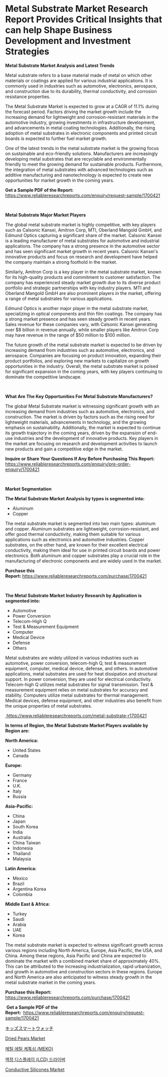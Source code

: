 <p><h1>Metal Substrate Market Research Report Provides Critical Insights that can help Shape Business Development and Investment Strategies</h1></p><p><strong>Metal Substrate Market Analysis and Latest Trends</strong></p>
<p><p>Metal substrate refers to a base material made of metal on which other materials or coatings are applied for various industrial applications. It is commonly used in industries such as automotive, electronics, aerospace, and construction due to its durability, thermal conductivity, and corrosion resistance properties.</p><p>The Metal Substrate Market is expected to grow at a CAGR of 11.1% during the forecast period. Factors driving the market growth include the increasing demand for lightweight and corrosion-resistant materials in the automotive industry, growing investments in infrastructure development, and advancements in metal coating technologies. Additionally, the rising adoption of metal substrates in electronic components and printed circuit boards is expected to further fuel market growth.</p><p>One of the latest trends in the metal substrate market is the growing focus on sustainable and eco-friendly solutions. Manufacturers are increasingly developing metal substrates that are recyclable and environmentally friendly to meet the growing demand for sustainable products. Furthermore, the integration of metal substrates with advanced technologies such as additive manufacturing and nanotechnology is expected to create new opportunities for market growth in the coming years.</p></p>
<p><strong>Get a Sample PDF of the Report:&nbsp;</strong> <a href="https://www.reliableresearchreports.com/enquiry/request-sample/1700421">https://www.reliableresearchreports.com/enquiry/request-sample/1700421</a></p>
<p>&nbsp;</p>
<p><strong>Metal Substrate Major Market Players</strong></p>
<p><p>The global metal substrate market is highly competitive, with key players such as Calsonic Kansei, Amitron Corp, MTI, Oberland Mangold GmbH, and Edmund Optics capturing a significant share of the market. Calsonic Kansei is a leading manufacturer of metal substrates for automotive and industrial applications. The company has a strong presence in the automotive sector and has seen significant market growth in recent years. Calsonic Kansei's innovative products and focus on research and development have helped the company maintain a strong foothold in the market.</p><p>Similarly, Amitron Corp is a key player in the metal substrate market, known for its high-quality products and commitment to customer satisfaction. The company has experienced steady market growth due to its diverse product portfolio and strategic partnerships with key industry players. MTI and Oberland Mangold GmbH are also prominent players in the market, offering a range of metal substrates for various applications.</p><p>Edmund Optics is another major player in the metal substrate market, specializing in optical components and thin film coatings. The company has a strong market presence and has seen steady growth in recent years. Sales revenue for these companies vary, with Calsonic Kansei generating over $8 billion in revenue annually, while smaller players like Amitron Corp may have revenue in the range of $50 million to $100 million.</p><p>The future growth of the metal substrate market is expected to be driven by increasing demand from industries such as automotive, electronics, and aerospace. Companies are focusing on product innovation, expanding their product portfolios, and exploring new markets to capitalize on growth opportunities in the industry. Overall, the metal substrate market is poised for significant expansion in the coming years, with key players continuing to dominate the competitive landscape.</p></p>
<p>&nbsp;</p>
<p><strong>What Are The Key Opportunities For Metal Substrate Manufacturers?</strong></p>
<p><p>The global Metal Substrate market is witnessing significant growth with an increasing demand from industries such as automotive, electronics, and construction. The market is driven by factors such as the rising need for lightweight materials, advancements in technology, and the growing emphasis on sustainability. Additionally, the market is expected to continue its growth trajectory in the coming years, driven by the expansion of end-use industries and the development of innovative products. Key players in the market are focusing on research and development activities to launch new products and gain a competitive edge in the market.</p></p>
<p><strong>Inquire or Share Your Questions If Any Before Purchasing This Report:</strong> <a href="https://www.reliableresearchreports.com/enquiry/pre-order-enquiry/1700421">https://www.reliableresearchreports.com/enquiry/pre-order-enquiry/1700421</a></p>
<p>&nbsp;</p>
<p><strong>Market Segmentation</strong></p>
<p><strong>The Metal Substrate Market Analysis by types is segmented into:</strong></p>
<p><ul><li>Aluminum</li><li>Copper</li></ul></p>
<p><p>The metal substrate market is segmented into two main types: aluminum and copper. Aluminum substrates are lightweight, corrosion-resistant, and offer good thermal conductivity, making them suitable for various applications such as electronics and automotive industries. Copper substrates, on the other hand, are known for their excellent electrical conductivity, making them ideal for use in printed circuit boards and power electronics. Both aluminum and copper substrates play a crucial role in the manufacturing of electronic components and are widely used in the market.</p></p>
<p><strong>Purchase this Report:&nbsp;</strong><a href="https://www.reliableresearchreports.com/purchase/1700421">https://www.reliableresearchreports.com/purchase/1700421</a></p>
<p>&nbsp;</p>
<p><strong>The Metal Substrate Market Industry Research by Application is segmented into:</strong></p>
<p><ul><li>Automotive</li><li>Power Conversion</li><li>Telecom-High Q</li><li>Test & Measurement Equipment</li><li>Computer</li><li>Medical Device</li><li>Defense</li><li>Others</li></ul></p>
<p><p>Metal substrates are widely utilized in various industries such as automotive, power conversion, telecom-high Q, test & measurement equipment, computer, medical device, defense, and others. In automotive applications, metal substrates are used for heat dissipation and structural support. In power conversion, they are used for electrical conductivity. Telecom-high Q utilizes metal substrates for signal transmission. Test & measurement equipment relies on metal substrates for accuracy and stability. Computers utilize metal substrates for thermal management. Medical devices, defense equipment, and other industries also benefit from the unique properties of metal substrates.</p></p>
<p><a href="https://www.reliableresearchreports.com/metal-substrate-r1700421">&nbsp;https://www.reliableresearchreports.com/metal-substrate-r1700421</a></p>
<p><strong>In terms of Region, the Metal Substrate Market Players available by Region are:</strong></p>
<p>
    <p> <strong> North America: </strong>
        <ul>
            <li>United States</li>
            <li>Canada</li>
        </ul>
        </p> 
    <p> <strong> Europe: </strong>
        <ul>
            <li>Germany</li>
            <li>France</li>
            <li>U.K.</li>
            <li>Italy</li>
            <li>Russia</li>
        </ul>
        </p> 
    <p> <strong> Asia-Pacific: </strong>
        <ul>
            <li>China</li>
            <li>Japan</li>
            <li>South Korea</li>
            <li>India</li>
            <li>Australia</li>
            <li>China Taiwan</li>
            <li>Indonesia</li>
            <li>Thailand</li>
            <li>Malaysia</li>
        </ul>
        </p> 
    <p> <strong> Latin America: </strong>
        <ul>
            <li>Mexico</li>
            <li>Brazil</li>
            <li>Argentina Korea</li>
            <li>Colombia</li>
        </ul>
        </p> 
    <p> <strong> Middle East & Africa: </strong>
        <ul>
            <li>Turkey</li>
            <li>Saudi</li>
            <li>Arabia</li>
            <li>UAE</li>
            <li>Korea</li>
        </ul>
    </p>
    </p>
<p><p>The metal substrate market is expected to witness significant growth across various regions including North America, Europe, Asia Pacific, the USA, and China. Among these regions, Asia Pacific and China are expected to dominate the market with a combined market share of approximately 40%. This can be attributed to the increasing industrialization, rapid urbanization, and growth in automotive and construction sectors in these regions. Europe and North America are also anticipated to witness steady growth in the metal substrate market in the coming years.</p></p>
<p><strong>Purchase this Report: </strong><a href="https://www.reliableresearchreports.com/purchase/1700421">https://www.reliableresearchreports.com/purchase/1700421</a></p>
<p>&nbsp;<strong>Get a Sample PDF of the Report:&nbsp;&nbsp;</strong><a href="https://www.reliableresearchreports.com/enquiry/request-sample/1700421">https://www.reliableresearchreports.com/enquiry/request-sample/1700421</a></p>
<p><strong></strong></p>
<p><p><a href="https://github.com/hwbcz413288296/Market-Research-Report-List-2/blob/main/2532203123142.md">キッズスマートウォッチ</a></p><p><a href="https://issuu.com/reportprime-2/docs/dried-pears-market-size-2030.pptx">Dried Pears Market</a></p><p><a href="https://github.com/ahmadrevanz10/Market-Research-Report-List-1/blob/main/7681723109270.md">메틸 에틸 케톡심 (MEKO)</a></p><p><a href="https://github.com/jimahmed0511/Market-Research-Report-List-1/blob/main/3216034109269.md">액정 디스플레이 (LCD) 드라이버</a></p><p><a href="https://github.com/marloy8/Market-Research-Report-List-4/blob/main/conductive-silicones-market.md">Conductive Silicones Market</a></p></p>